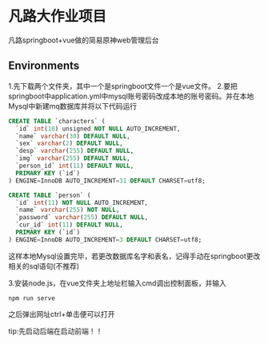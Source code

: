 # 凡路大作业项目
凡路springboot+vue做的简易原神web管理后台

## Environments

1.先下载两个文件夹，其中一个是springboot文件一个是vue文件。
2.要把springboot中application.yml中mysql账号密码改成本地的账号密码。并在本地Mysql中新建mq数据库并将以下代码运行

~~~ sql
CREATE TABLE `characters` (
  `id` int(10) unsigned NOT NULL AUTO_INCREMENT,
  `name` varchar(30) DEFAULT NULL,
  `sex` varchar(2) DEFAULT NULL,
  `desp` varchar(255) DEFAULT NULL,
  `img` varchar(255) DEFAULT NULL,
  `person_id` int(11) DEFAULT NULL,
  PRIMARY KEY (`id`)
) ENGINE=InnoDB AUTO_INCREMENT=31 DEFAULT CHARSET=utf8;

CREATE TABLE `person` (
  `id` int(11) NOT NULL AUTO_INCREMENT,
  `name` varchar(255) NOT NULL,
  `password` varchar(255) DEFAULT NULL,
  `cur_id` int(11) DEFAULT NULL,
  PRIMARY KEY (`id`)
) ENGINE=InnoDB AUTO_INCREMENT=3 DEFAULT CHARSET=utf8;
~~~
这样本地Mysql设置完毕，若更改数据库名字和表名，记得手动在springboot更改相关的sql语句(不推荐)

3.安装node.js，在vue文件夹上地址栏输入cmd调出控制面板，并输入
~~~
npm run serve
~~~
之后弹出网址ctrl+单击便可以打开

tip:先启动后端在启动前端！！